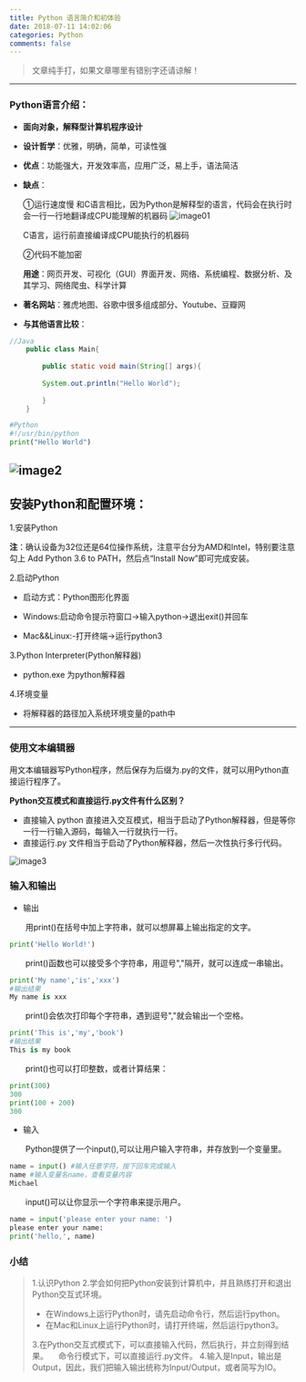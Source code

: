 ```yaml
---
title: Python 语言简介和初体验
date: 2018-07-11 14:02:06
categories: Python
comments: false
---
```


> 文章纯手打，如果文章哪里有错别字还请谅解！
---

### Python语言介绍：	

- **面向对象，解释型计算机程序设计**

- **设计哲学**：优雅，明确，简单，可读性强

- **优点**：功能强大，开发效率高，应用广泛，易上手，语法简洁

- **缺点**：

  ①运行速度慢    和C语言相比，因为Python是解释型的语言，代码会在执行时会一行一行地翻译成CPU能理解的机器码
  ![image01](https://wx3.sinaimg.cn/large/80ceacb8ly1ftac0qb0eqj20am05274d.jpg)

  C语言，运行前直接编译成CPU能执行的机器码

  ②代码不能加密

   **用途**：网页开发、可视化（GUI）界面开发、网络、系统编程、数据分析、及其学习、网络爬虫、科学计算	
- **著名网站**：雅虎地图、谷歌中很多组成部分、Youtube、豆瓣网

- **与其他语言比较**：

```java
//Java
	public class Main{
	
		public static void main(String[] args){
		
		System.out.println("Hello World");
		
		}
	}
```
```python
#Python
#!/usr/bin/python
print("Hello World")
```
![image2](https://wx3.sinaimg.cn/large/80ceacb8ly1ftac6vgrd4j20by050t8w.jpg)
---

## 安装Python和配置环境： 

1.安装Python

**注**：确认设备为32位还是64位操作系统，注意平台分为AMD和Intel，特别要注意勾上	Add Python 3.6 to PATH，然后点“Install Now”即可完成安装。

2.启动Python

- 启动方式：Python图形化界面

- Windows:启动命令提示符窗口->输入python->退出exit()并回车

- Mac&&Linux:-打开终端->运行python3

3.Python Interpreter(Python解释器)

- python.exe 为python解释器

4.环境变量

- 将解释器的路径加入系统环境变量的path中

---

### 使用文本编辑器 

用文本编辑器写Python程序，然后保存为后缀为.py的文件，就可以用Python直接运行程序了。

**Python交互模式和直接运行.py文件有什么区别？**

- 直接输入 python 直接进入交互模式，相当于启动了Python解释器，但是等你一行一行输入源码，每输入一行就执行一行。
- 直接运行.py 文件相当于启动了Python解释器，然后一次性执行多行代码。

![image3](https://wx2.sinaimg.cn/large/80ceacb8ly1ftacckvcyaj208w06oweh.jpg)

### 输入和输出
- 输出

　　用print()在括号中加上字符串，就可以想屏幕上输出指定的文字。
``` python
print('Hello World!')
```
　　print()函数也可以接受多个字符串，用逗号","隔开，就可以连成一串输出。
```python
print('My name','is','xxx')
#输出结果
My name is xxx
```
　　print()会依次打印每个字符串，遇到逗号","就会输出一个空格。
```python
print('This is','my','book')
#输出结果
This is my book
```
　　print()也可以打印整数，或者计算结果：
```python
print(300)
300
print(100 + 200)
300
```
- 输入

　　Python提供了一个input(),可以让用户输入字符串，并存放到一个变量里。
```python
name = input() #输入任意字符，按下回车完成输入
name #输入变量名name，查看变量内容
Michael
```
　　input()可以让你显示一个字符串来提示用户。

```python
name = input('please enter your name: ')
please enter your name:
print('hello,', name)
```

### 小结
> 1.认识Python
> 2.学会如何把Python安装到计算机中，并且熟练打开和退出Python交互式环境。
>   - 在Windows上运行Python时，请先启动命令行，然后运行python。
>   - 在Mac和Linux上运行Python时，请打开终端，然后运行python3。
>
> 3.在Python交互式模式下，可以直接输入代码，然后执行，并立刻得到结果。
> 　命令行模式下，可以直接运行.py文件。
> 4.输入是Input，输出是Output，因此，我们把输入输出统称为Input/Output，或者简写为IO。


